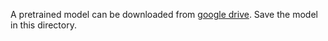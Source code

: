 A pretrained model can be downloaded from [google drive](https://drive.google.com/file/d/1lKCACx0Z0VFiBz56t1CfYYyAzqi4jgKF/view?usp=sharing).
Save the model in this directory.
